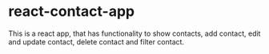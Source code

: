 # react-contact-app
This is a react app, that has functionality to show contacts, add contact, edit and update contact, delete contact and filter contact.
